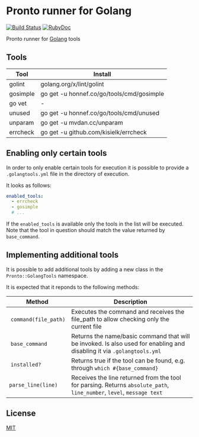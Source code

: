 # Pronto runner for Golang

[![Build Status](https://travis-ci.org/Barzahlen/pronto-golang.svg?branch=master)](https://travis-ci.org/Barzahlen/pronto-golang) [![RubyDoc](https://img.shields.io/badge/ruby-doc-green.svg)](http://rubydoc.info/github/Barzahlen/pronto-golang)

Pronto runner for [Golang](https://golang.org) tools

## Tools

|  Tool    | Install  |
|----------|----------|
| golint   | golang.org/x/lint/golint |
| gosimple | go get -u honnef.co/go/tools/cmd/gosimple |
| go vet   | - |
| unused   | go get -u honnef.co/go/tools/cmd/unused |
| unparam  | go get -u mvdan.cc/unparam |
| errcheck | go get -u github.com/kisielk/errcheck |

## Enabling only certain tools

In order to only enable certain tools for execution it is possible to provide a `.golangtools.yml` file in the directory of execution.

It looks as follows:
```yaml
enabled_tools:
  - errcheck
  - gosimple
  # ...
```

If the `enabled_tools` is available only the tools in the list will be executed. Note that the tool in question should match the value returned by `base_command`.

## Implementing additional tools

It is possible to add additional tools by adding a new class in the `Pronto::GolangTools` namespace.

It is expected that it reponds to the following methods:

| Method | Description |
|--------|-------------|
| `command(file_path)` | Executes the command and receives the file_path to allow checking only the current file |
| `base_command` | Returns the name/basic command that will be invoked. Is also used for enabling and disabling it via `.golangtools.yml` |
| `installed?` | Returns true if the tool can be found, e.g. through `which #{base_command}` |
| `parse_line(line)` | Receives the line returned from the tool for parsing. Returns `absolute_path`, `line_number`, `level`, `message text` |

## License

[MIT](LICENSE)
